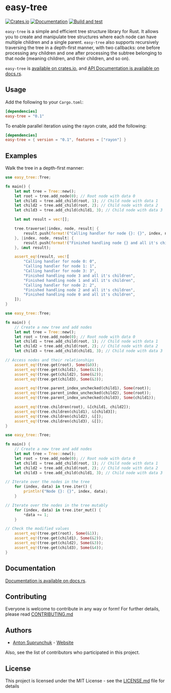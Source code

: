 # easy-tree

[![Crates.io](https://img.shields.io/crates/v/easy-tree.svg)](https://crates.io/crates/easy-tree)
[![Documentation](https://docs.rs/easy-tree/badge.svg)](https://docs.rs/easy-tree)
[![Build and test](https://github.com/antouhou/easy-tree/actions/workflows/test.yml/badge.svg?branch=main)](https://github.com/antouhou/easy-tree/actions)

`easy-tree` is a simple and efficient tree structure library for Rust. It allows you to create and manipulate tree 
structures where each node can have multiple children and a single parent. `easy-tree` also supports recursively 
traversing the tree in a depth-first manner, with two callbacks: one before processing any children and one after 
processing the subtree belonging to that node (meaning children, and their children, and so on).

`easy-tree` is
[available on crates.io](https://crates.io/crates/easy-tree), and
[API Documentation is available on docs.rs](https://docs.rs/easy-tree/).

## Usage

Add the following to your `Cargo.toml`:

```toml
[dependencies]
easy-tree = "0.1"
```

To enable parallel iteration using the rayon crate, add the following:

```toml
[dependencies]
easy-tree = { version = "0.1", features = ["rayon"] }
```

## Examples

Walk the tree in a depth-first manner:

```rust
use easy_tree::Tree;

fn main() {
    let mut tree = Tree::new();
    let root = tree.add_node(0); // Root node with data 0
    let child1 = tree.add_child(root, 1); // Child node with data 1
    let child2 = tree.add_child(root, 2); // Child node with data 2
    let child3 = tree.add_child(child1, 3); // Child node with data 3

    let mut result = vec![];

    tree.traverse(|index, node, result| {
        result.push(format!("Calling handler for node {}: {}", index, node))
    }, |index, node, result| {
        result.push(format!("Finished handling node {} and all it's children", index))
    }, &mut result);

    assert_eq!(result, vec![
        "Calling handler for node 0: 0",
        "Calling handler for node 1: 1",
        "Calling handler for node 3: 3",
        "Finished handling node 3 and all it's children",
        "Finished handling node 1 and all it's children",
        "Calling handler for node 2: 2",
        "Finished handling node 2 and all it's children",
        "Finished handling node 0 and all it's children",
    ]);
}
```

```rust
use easy_tree::Tree;

fn main() {
    // Create a new tree and add nodes
    let mut tree = Tree::new();
    let root = tree.add_node(0); // Root node with data 0
    let child1 = tree.add_child(root, 1); // Child node with data 1
    let child2 = tree.add_child(root, 2); // Child node with data 2
    let child3 = tree.add_child(child1, 3); // Child node with data 3

// Access nodes and their relationships
    assert_eq!(tree.get(root), Some(&0));
    assert_eq!(tree.get(child1), Some(&1));
    assert_eq!(tree.get(child2), Some(&2));
    assert_eq!(tree.get(child3), Some(&3));

    assert_eq!(tree.parent_index_unchecked(child1), Some(root));
    assert_eq!(tree.parent_index_unchecked(child2), Some(root));
    assert_eq!(tree.parent_index_unchecked(child3), Some(child1));

    assert_eq!(tree.children(root), &[child1, child2]);
    assert_eq!(tree.children(child1), &[child3]);
    assert_eq!(tree.children(child2), &[]);
    assert_eq!(tree.children(child3), &[]);
}
```

```rust
use easy_tree::Tree;

fn main() {
    // Create a new tree and add nodes
    let mut tree = Tree::new();
    let root = tree.add_node(0); // Root node with data 0
    let child1 = tree.add_child(root, 1); // Child node with data 1
    let child2 = tree.add_child(root, 2); // Child node with data 2
    let child3 = tree.add_child(child1, 3); // Child node with data 3

// Iterate over the nodes in the tree
    for (index, data) in tree.iter() {
        println!("Node {}: {}", index, data);
    }

// Iterate over the nodes in the tree mutably
    for (index, data) in tree.iter_mut() {
        *data += 1;
    }

// Check the modified values
    assert_eq!(tree.get(root), Some(&1));
    assert_eq!(tree.get(child1), Some(&2));
    assert_eq!(tree.get(child2), Some(&3));
    assert_eq!(tree.get(child3), Some(&4));
}
```

## Documentation

[Documentation is available on docs.rs](https://docs.rs/easy-tree/).

## Contributing

Everyone is welcome to contribute in any way or form! For further details,
please read [CONTRIBUTING.md](./CONTRIBUTING.md)

## Authors
- [Anton Suprunchuk](https://github.com/antouhou) - [Website](https://antouhou.com)

Also, see the list of contributors who participated in this project.

## License

This project is licensed under the MIT License - see the
[LICENSE.md](./LICENSE.md) file for details